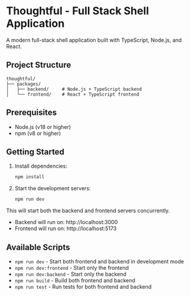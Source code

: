 # Thoughtful - Full Stack Shell Application

A modern full-stack shell application built with TypeScript, Node.js, and React.

## Project Structure

```
thoughtful/
├── packages/
│   ├── backend/     # Node.js + TypeScript backend
│   └── frontend/    # React + TypeScript frontend
```

## Prerequisites

- Node.js (v18 or higher)
- npm (v8 or higher)

## Getting Started

1. Install dependencies:
   ```bash
   npm install
   ```

2. Start the development servers:
   ```bash
   npm run dev
   ```

This will start both the backend and frontend servers concurrently.

- Backend will run on: http://localhost:3000
- Frontend will run on: http://localhost:5173

## Available Scripts

- `npm run dev` - Start both frontend and backend in development mode
- `npm run dev:frontend` - Start only the frontend
- `npm run dev:backend` - Start only the backend
- `npm run build` - Build both frontend and backend
- `npm run test` - Run tests for both frontend and backend 